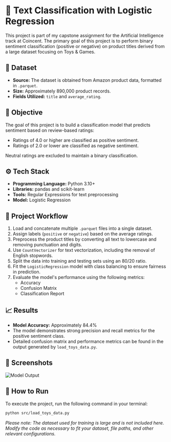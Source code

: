 # 🧠 Text Classification with Logistic Regression

This project is part of my capstone assignment for the Artificial Intelligence track at Coincent. The primary goal of this project is to perform binary sentiment classification (positive or negative) on product titles derived from a large dataset focusing on Toys & Games.

## 📂 Dataset

- **Source:** The dataset is obtained from Amazon product data, formatted in `.parquet`.
- **Size:** Approximately 890,000 product records.
- **Fields Utilized:** `title` and `average_rating`.

## 🎯 Objective

The goal of this project is to build a classification model that predicts sentiment based on review-based ratings:
- Ratings of 4.0 or higher are classified as positive sentiment.
- Ratings of 2.0 or lower are classified as negative sentiment.

Neutral ratings are excluded to maintain a binary classification.

## ⚙️ Tech Stack

- **Programming Language:** Python 3.10+
- **Libraries:** pandas and scikit-learn
- **Tools:** Regular Expressions for text preprocessing
- **Model:** Logistic Regression

## 🚀 Project Workflow

1. Load and concatenate multiple `.parquet` files into a single dataset.
2. Assign labels (`positive` or `negative`) based on the average ratings.
3. Preprocess the product titles by converting all text to lowercase and removing punctuation and digits.
4. Use `CountVectorizer` for text vectorization, including the removal of English stopwords.
5. Split the data into training and testing sets using an 80/20 ratio.
6. Fit the `LogisticRegression` model with class balancing to ensure fairness in prediction.
7. Evaluate the model's performance using the following metrics:
   - Accuracy
   - Confusion Matrix
   - Classification Report

## 📈 Results

- **Model Accuracy:** Approximately 84.4%
- The model demonstrates strong precision and recall metrics for the positive sentiment class.
- Detailed confusion matrix and performance metrics can be found in the output generated by `load_toys_data.py`.

## 📸 Screenshots

![Model Output](screenshots/model_output.png)

## 📄 How to Run

To execute the project, run the following command in your terminal:

```bash
python src/load_toys_data.py
```

*Please note: The dataset used for training is large and is not included here. Modify the code as necessary to fit your dataset, file paths, and other relevant configurations.*
